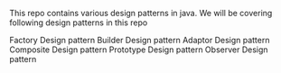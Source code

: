 This repo contains various design patterns in java. We will be covering following design patterns in this repo

Factory Design pattern
Builder Design pattern
Adaptor Design pattern
Composite Design pattern
Prototype Design pattern
Observer Design pattern
